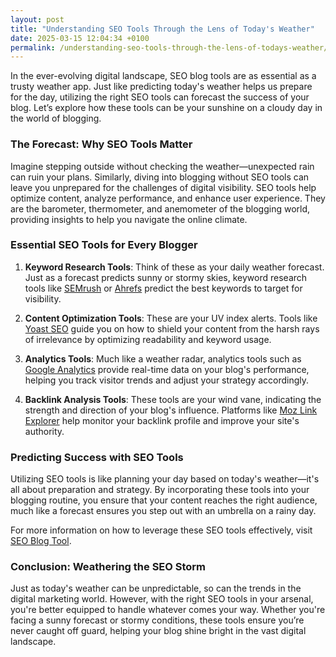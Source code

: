 ```yaml
---
layout: post
title: "Understanding SEO Tools Through the Lens of Today's Weather"
date: 2025-03-15 12:04:34 +0100
permalink: /understanding-seo-tools-through-the-lens-of-todays-weather/
---
```



In the ever-evolving digital landscape, SEO blog tools are as essential as a trusty weather app. Just like predicting today's weather helps us prepare for the day, utilizing the right SEO tools can forecast the success of your blog. Let’s explore how these tools can be your sunshine on a cloudy day in the world of blogging.

### The Forecast: Why SEO Tools Matter

Imagine stepping outside without checking the weather—unexpected rain can ruin your plans. Similarly, diving into blogging without SEO tools can leave you unprepared for the challenges of digital visibility. SEO tools help optimize content, analyze performance, and enhance user experience. They are the barometer, thermometer, and anemometer of the blogging world, providing insights to help you navigate the online climate.

### Essential SEO Tools for Every Blogger

1. **Keyword Research Tools**: Think of these as your daily weather forecast. Just as a forecast predicts sunny or stormy skies, keyword research tools like [SEMrush](https://www.semrush.com/) or [Ahrefs](https://ahrefs.com/) predict the best keywords to target for visibility.

2. **Content Optimization Tools**: These are your UV index alerts. Tools like [Yoast SEO](https://yoast.com/wordpress/plugins/seo/) guide you on how to shield your content from the harsh rays of irrelevance by optimizing readability and keyword usage.

3. **Analytics Tools**: Much like a weather radar, analytics tools such as [Google Analytics](https://analytics.google.com/) provide real-time data on your blog's performance, helping you track visitor trends and adjust your strategy accordingly.

4. **Backlink Analysis Tools**: These tools are your wind vane, indicating the strength and direction of your blog's influence. Platforms like [Moz Link Explorer](https://moz.com/link-explorer) help monitor your backlink profile and improve your site's authority.

### Predicting Success with SEO Tools

Utilizing SEO tools is like planning your day based on today's weather—it's all about preparation and strategy. By incorporating these tools into your blogging routine, you ensure that your content reaches the right audience, much like a forecast ensures you step out with an umbrella on a rainy day.

For more information on how to leverage these SEO tools effectively, visit [SEO Blog Tool](https://seoblogtool.com/).

### Conclusion: Weathering the SEO Storm

Just as today's weather can be unpredictable, so can the trends in the digital marketing world. However, with the right SEO tools in your arsenal, you're better equipped to handle whatever comes your way. Whether you're facing a sunny forecast or stormy conditions, these tools ensure you’re never caught off guard, helping your blog shine bright in the vast digital landscape.